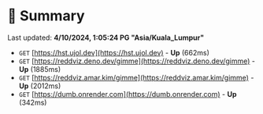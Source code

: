 # 📖 Summary
Last updated: **4/10/2024, 1:05:24 PG "Asia/Kuala_Lumpur"**

- `GET` [https://hst.ujol.dev](https://hst.ujol.dev) - **Up** (662ms)
- `GET` [https://reddviz.deno.dev/gimme](https://reddviz.deno.dev/gimme) - **Up** (1885ms)
- `GET` [https://reddviz.amar.kim/gimme](https://reddviz.amar.kim/gimme) - **Up** (2012ms)
- `GET` [https://dumb.onrender.com](https://dumb.onrender.com) - **Up** (342ms)
